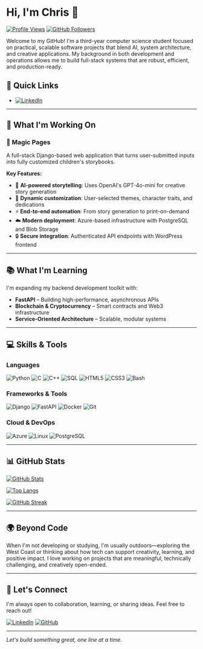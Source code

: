 # Hi, I'm Chris 👋

[![Profile Views](https://komarev.com/ghpvc/?username=lawrence908&color=blueviolet)](https://github.com/lawrence908)
[![GitHub Followers](https://img.shields.io/github/followers/lawrence908?label=Follow&style=social)](https://github.com/lawrence908)

Welcome to my GitHub! I'm a third-year computer science student focused on practical, scalable software projects that blend AI, system architecture, and creative applications. My background in both development and operations allows me to build full-stack systems that are robust, efficient, and production-ready.

## 🔗 Quick Links
<!-- - [Portfolio](https://your-portfolio-url.com) -->
- [![LinkedIn](https://img.shields.io/badge/LinkedIn-0077B5?style=for-the-badge&logo=linkedin&logoColor=white)](https://www.linkedin.com/in/chris-lawrence-cd/)
<!-- - [Email](mailto:c.lawrence908@gmail.com) -->

---

## 🚀 What I'm Working On

### 🎨 Magic Pages
A full-stack Django-based web application that turns user-submitted inputs into fully customized children's storybooks.

**Key Features:**
- 🤖 **AI-powered storytelling**: Uses OpenAI's GPT-4o-mini for creative story generation
- 🎯 **Dynamic customization**: User-selected themes, character traits, and dedications
- ⚡ **End-to-end automation**: From story generation to print-on-demand
- ☁️ **Modern deployment**: Azure-based infrastructure with PostgreSQL and Blob Storage
- 🔒 **Secure integration**: Authenticated API endpoints with WordPress frontend

---

## 📚 What I'm Learning

I'm expanding my backend development toolkit with:

- **FastAPI** – Building high-performance, asynchronous APIs
- **Blockchain & Cryptocurrency** – Smart contracts and Web3 infrastructure
- **Service-Oriented Architecture** – Scalable, modular systems

---

## 💻 Skills & Tools

### Languages
![Python](https://img.shields.io/badge/Python-3776AB?style=for-the-badge&logo=python&logoColor=white)
![C](https://img.shields.io/badge/C-00599C?style=for-the-badge&logo=c&logoColor=white)
![C++](https://img.shields.io/badge/C++-00599C?style=for-the-badge&logo=c%2B%2B&logoColor=white)
![SQL](https://img.shields.io/badge/SQL-4479A1?style=for-the-badge&logo=mysql&logoColor=white)
![HTML5](https://img.shields.io/badge/HTML5-E34F26?style=for-the-badge&logo=html5&logoColor=white)
![CSS3](https://img.shields.io/badge/CSS3-1572B6?style=for-the-badge&logo=css3&logoColor=white)
![Bash](https://img.shields.io/badge/Bash-4EAA25?style=for-the-badge&logo=gnu-bash&logoColor=white)

### Frameworks & Tools
![Django](https://img.shields.io/badge/Django-092E20?style=for-the-badge&logo=django&logoColor=white)
![FastAPI](https://img.shields.io/badge/FastAPI-009688?style=for-the-badge&logo=fastapi&logoColor=white)
![Docker](https://img.shields.io/badge/Docker-2496ED?style=for-the-badge&logo=docker&logoColor=white)
![Git](https://img.shields.io/badge/Git-F05032?style=for-the-badge&logo=git&logoColor=white)

### Cloud & DevOps
![Azure](https://img.shields.io/badge/Azure-0078D4?style=for-the-badge&logo=microsoft-azure&logoColor=white)
![Linux](https://img.shields.io/badge/Linux-FCC624?style=for-the-badge&logo=linux&logoColor=black)
![PostgreSQL](https://img.shields.io/badge/PostgreSQL-336791?style=for-the-badge&logo=postgresql&logoColor=white)

---

## 📊 GitHub Stats

[![GitHub Stats](https://github-readme-stats.vercel.app/api?username=lawrence908&show_icons=true&theme=radical&count_private=true)](https://github.com/anuraghazra/github-readme-stats)

[![Top Langs](https://github-readme-stats.vercel.app/api/top-langs/?username=lawrence908&layout=donut&theme=radical&count_private=true)](https://github.com/anuraghazra/github-readme-stats)

[![GitHub Streak](https://github-readme-streak-stats.herokuapp.com/?user=lawrence908&theme=radical)](https://git.io/streak-stats)

---

## 🌍 Beyond Code

When I'm not developing or studying, I'm usually outdoors—exploring the West Coast or thinking about how tech can support creativity, learning, and positive impact. I love working on projects that are meaningful, technically challenging, and creatively open-ended.

---

## 🤝 Let's Connect

I'm always open to collaboration, learning, or sharing ideas. Feel free to reach out!

[![LinkedIn](https://img.shields.io/badge/LinkedIn-0077B5?style=for-the-badge&logo=linkedin&logoColor=white)](https://www.linkedin.com/in/chris-lawrence-cd/)<!-- [![Twitter](https://img.shields.io/badge/Twitter-1DA1F2?style=for-the-badge&logo=twitter&logoColor=white)](https://twitter.com/your-handle) -->
[![GitHub](https://img.shields.io/badge/GitHub-100000?style=for-the-badge&logo=github&logoColor=white)](https://github.com/lawrence908)

---

*Let's build something great, one line at a time.*